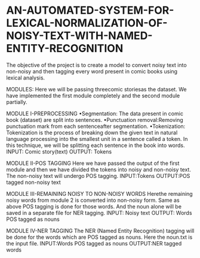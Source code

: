# AN-AUTOMATED-SYSTEM-FOR-LEXICAL-NORMALIZATION-OF-NOISY-TEXT-WITH-NAMED-ENTITY-RECOGNITION
The objective of the project is to create a model to convert noisy text into non-noisy and then tagging every word present in comic books using lexical analysis.

MODULES:
  Here we will be passing threecomic storiesas the dataset. We have implemented the first module completely and the second module partially.
  
MODULE I-PREPROCESSING
  •Segmentation: The data present in comic book (dataset) are split into sentences.
  •Punctuation removal:Removing punctuation mark from each sentenceafter segmentation.
  •Tokenization: Tokenization is the process of breaking down the given text in natural language processing into the smallest unit in a sentence called a token. In this technique, we will be splitting each sentence in the book into words.
  INPUT: Comic story(text)
  OUTPUT: Tokens 
  
MODULE II-POS TAGGING
  Here we have passed the output of the first module and then we have divided the tokens into noisy and non-noisy text. The non-noisy text will undergo POS tagging.
  INPUT:Tokens
  OUTPUT:POS tagged non-noisy text
 
MODULE III-REMAINING NOISY TO NON-NOISY WORDS
  Herethe remaining noisy words from module 2 is converted into non-noisy form. Same as above POS tagging is done for those words. And the noun alone will be saved in a separate file for NER tagging.
  INPUT: Noisy text
  OUTPUT: Words POS tagged as nouns
  
MODULE IV-NER TAGGING
  The NER (Named Entity Recognition) tagging will be done for the words which are POS tagged as nouns.  Here the noun.txt is the input file.
  INPUT:Words POS tagged as nouns
  OUTPUT:NER tagged words


